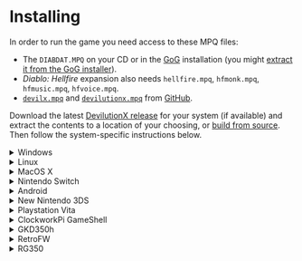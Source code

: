 # Installing

In order to run the game you need access to these MPQ files:
- The `DIABDAT.MPQ` on your CD or in the [GoG](https://www.gog.com/game/diablo) installation (you might [extract it from the GoG installer](https://github.com/diasurgical/devilutionX/wiki/Extracting-the-.MPQs-from-the-GoG-installer)).
- _Diablo: Hellfire_ expansion also needs `hellfire.mpq`, `hfmonk.mpq`, `hfmusic.mpq`, `hfvoice.mpq`.
- [`devilx.mpq`](https://github.com/pionere/devilutionX/raw/master/Packaging/resources/devilx.mpq) and [`devilutionx.mpq`](https://github.com/pionere/devilutionX/raw/master/Packaging/resources/devilutionx.mpq) from [GitHub](https://github.com/pionere/devilutionX/tree/master/Packaging/resources).

Download the latest [DevilutionX release](https://github.com/pionere/devilutionX/releases) for your system (if available) and extract the contents to a location of your choosing, or [build from source](building.md). Then follow the system-specific instructions below.

<details><summary>Windows</summary>

- Copy the MPQ files to the folder containing the DevilutionX exe (or to the data folder, which is normally `%AppData%\diasurgical\devilx`).
- Run `devilutionx.exe`

</details>

<details><summary>Linux</summary>

- Copy the MPQ files to the folder containing the DevilutionX executable (or to the data folder, which may differ depending on distro, version, and security settings, but will normally be `~/.local/share/diasurgical/devilx/`)
- Install [SDL2](https://www.libsdl.org/download-2.0.php), [SDL2_mixer](https://www.libsdl.org/projects/SDL_mixer/):
 - Ubuntu/Debian/Rasbian `sudo apt install libsdl2-2.0-0 libsdl2-mixer-2.0-0`
 - Fedora `sudo dnf install SDL2 SDL2_mixer`
- Run `./devilutionx`

</details>

<details><summary>MacOS X</summary>

- Copy the MPQ files to the folder containing the DevilutionX application (or to the data folder, which is normally `~/Library/Application Support/diasurgical/devilx`
- Double-click `devilutionx`

</details>

<details><summary>Nintendo Switch</summary>

- Copy `devilutionx.nro` in into `/switch/devilutionx`
- Copy the MPQ files to `/switch/devilutionx`.
- Launch `devilutionx.nro` by holding R the installed game. Do not use the album to launch, if you use the album, the homebrew will only have a small amount of memory available, and the touch keyboard won't work. This is true for all homebrew, not just DevilutionX.

</details>

<details><summary>Android</summary>

- Copy the APK file to device and tap on it on device's file explorer or install via `adb install` (if USB debugging is enabled on device).
- Place the MPQ-files in `/sdcard/Android/data/org.diasurgical.devilutionx/files` folder

</details>

<details><summary>New Nintendo 3DS</summary>

### .3dsx installation

- Copy `devilutionx.3dsx` into `sd:/3ds/devilutionx/`.
- Copy the MPQ files into `sd:/3ds/devilutionx/`.
- Launch `devilutionx.3dsx` with the [Homebrew Launcher](https://github.com/fincs/new-hbmenu).
    - *Note:* When the Hellfire .mpqs are installed you can still launch regular Diablo by passing `--diablo` to `devilutionx.3dsx`.

### .cia installation

- Copy `devilutionx.cia` to your SD card.
- Copy the MPQ files to `sd:/3ds/devilutionx/`.
- Install `devilutionx.cia` with a title manager (e.g. [FBI](https://github.com/Steveice10/FBI)).
    - `devilutionx.cia` can be removed after being installed.
- Launch Diablo from your 3DS Homemenu.

</details>

<details><summary>Playstation Vita</summary>

 - Install devilutionx.vpk
 - Copy the MPQ files to `ux0:/data/diasurgical/devilution/`.

</details>

<details><summary>ClockworkPi GameShell</summary>

- Copy the `__init__.py` to a newly created folder under /home/cpi/apps/Menu and run it from the menu. The folder then symbolizes the devilutionX icon.
- From this menu, you can press 'X' to clone the git repository for devilutionX and compile the code. Dependencies are installed automatically (cmake and SDL development packages).
- Once installed, 'X' pulls the updated code and does the compiling. Note that any changes made locally to the source are reverted before pulling.
- When the compile is finished, Copy the MPQ files to `/home/cpi/.local/share/diasurgical/devilution/`
- You can now play the game from the same icon.

</details>

<details><summary>GKD350h</summary>

- Copy [devilutionx-gkd350h.opk](https://github.com/diasurgical/devilutionX/releases/download/1.0.1/devilutionx-gkd350h.opk) to `/media/data/apps` or `/media/sdcard/apps/`.
- Copy the MPQ files to `/usr/local/home/.local/share/diasurgical/devilution/`

</details>

<details><summary>RetroFW</summary>

**Requires RetroFW 2.0+.**

- Copy [devilutionx-retrofw.opk](https://github.com/diasurgical/devilutionX/releases/latest/download/devilutionx-retrofw.opk) to the apps directory.
- Copy the MPQ files to `~/.local/share/diasurgical/devilution`

`~` is your home directory, `/home/retrofw` by default.

</details>

<details><summary>RG350</summary>

**Requires firmware v1.5+**

- Copy [devilutionx-rg350.opk](https://github.com/diasurgical/devilutionX/releases/latest/download/devilutionx-rg350.opk) to `/media/sdcard/APPS/`.
- Copy the MPQ files to `/media/home/.local/share/diasurgical/devilution/`
-
 **NOTE:** You can copy the MPQ files to sdcard instead and create a symlink at the expected location. To do this, SSH into your RG350 and run:

 ~~~bash
 ln -sf /media/sdcard/<path_to_MPQ> /media/home/.local/share/diasurgical/devilution/<MPQ>
 ~~~

</details>
